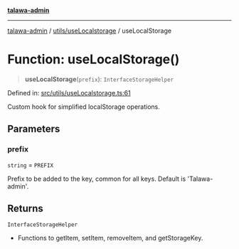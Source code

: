 [**talawa-admin**](../../../README.md)

***

[talawa-admin](../../../README.md) / [utils/useLocalstorage](../README.md) / useLocalStorage

# Function: useLocalStorage()

> **useLocalStorage**(`prefix`): `InterfaceStorageHelper`

Defined in: [src/utils/useLocalstorage.ts:61](https://github.com/bint-Eve/talawa-admin/blob/3ea1bc8148fd1f2efa92a17958ea5a5df0d9cc86/src/utils/useLocalstorage.ts#L61)

Custom hook for simplified localStorage operations.

## Parameters

### prefix

`string` = `PREFIX`

Prefix to be added to the key, common for all keys. Default is 'Talawa-admin'.

## Returns

`InterfaceStorageHelper`

- Functions to getItem, setItem, removeItem, and getStorageKey.
